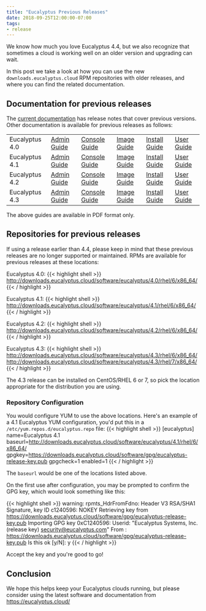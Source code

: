 ```yaml
---
title: "Eucalyptus Previous Releases"
date: 2018-09-25T12:00:00-07:00
tags:
- release
---
```


We know how much you love Eucalyptus 4.4, but we also recognize that
sometimes a cloud is working well on an older version and upgrading can
wait.

In this post we take a look at how you can use the new
`downloads.eucalyptus.cloud` RPM repositories with older releases, and
where you can find the related documentation.

<!--more-->

## Documentation for previous releases
The [current documentation](https://docs.eucalyptus.cloud/) has release
notes that cover previous versions. Other documentation is available for
previous releases as follows:

|         |   |   |   |   |   |
|---------|---|---|---|---|---|
| Eucalyptus 4.0 | [Admin Guide](https://docs.eucalyptus.cloud/eucalyptus/4.0.2/admin-guide-4.0.2.pdf)  | [Console Guide](https://docs.eucalyptus.cloud/eucalyptus/4.0.2/console-guide-4.0.2.pdf) | [Image Guide](https://docs.eucalyptus.cloud/eucalyptus/4.0.2/image-guide-4.0.2.pdf) | [Install Guide](https://docs.eucalyptus.cloud/eucalyptus/4.0.2/install-guide-4.0.2.pdf) | [User Guide](https://docs.eucalyptus.cloud/eucalyptus/4.0.2/user-guide-4.0.2.pdf) |
| Eucalyptus 4.1 | [Admin Guide](https://docs.eucalyptus.cloud/eucalyptus/4.1.2/admin-guide-4.1.2.pdf) | [Console Guide](https://docs.eucalyptus.cloud/eucalyptus/4.1.2/console-guide-4.1.2.pdf) | [Image Guide](https://docs.eucalyptus.cloud/eucalyptus/4.1.2/image-guide-4.1.2.pdf) | [Install Guide](https://docs.eucalyptus.cloud/eucalyptus/4.1.2/install-guide-4.1.2.pdf) | [User Guide](https://docs.eucalyptus.cloud/eucalyptus/4.1.2/user-guide-4.1.2.pdf) |
| Eucalyptus 4.2 | [Admin Guide](https://docs.eucalyptus.cloud/eucalyptus/4.2.2/admin-guide-4.2.2.pdf) | [Console Guide](https://docs.eucalyptus.cloud/eucalyptus/4.2.2/console-guide-4.2.2.pdf) | [Image Guide](https://docs.eucalyptus.cloud/eucalyptus/4.2.2/image-guide-4.2.2.pdf) | [Install Guide](https://docs.eucalyptus.cloud/eucalyptus/4.2.2/install-guide-4.2.2.pdf) | [User Guide](https://docs.eucalyptus.cloud/eucalyptus/4.2.2/user-guide-4.2.2.pdf) |
| Eucalyptus 4.3 | [Admin Guide](https://docs.eucalyptus.cloud/eucalyptus/4.3.1/admin-guide-4.3.1.pdf) | [Console Guide](https://docs.eucalyptus.cloud/eucalyptus/4.3.1/console-guide-4.3.1.pdf) | [Image Guide](https://docs.eucalyptus.cloud/eucalyptus/4.3.1/image-guide-4.3.1.pdf) | [Install Guide](https://docs.eucalyptus.cloud/eucalyptus/4.3.1/install-guide-4.3.1.pdf) | [User Guide](https://docs.eucalyptus.cloud/eucalyptus/4.3.1/user-guide-4.3.1.pdf) |

The above guides are available in PDF format only.

## Repositories for previous releases
If using a release earlier than 4.4, please keep in mind that these
previous releases are no longer supported or maintained. RPMs are
available for previous releases at these locations:

Eucalyptus 4.0:
{{< highlight shell >}}
http://downloads.eucalyptus.cloud/software/eucalyptus/4.0/rhel/6/x86_64/
{{< / highlight >}}

Eucalyptus 4.1:
{{< highlight shell >}}
http://downloads.eucalyptus.cloud/software/eucalyptus/4.1/rhel/6/x86_64/
{{< / highlight >}}

Eucalyptus 4.2:
{{< highlight shell >}}
http://downloads.eucalyptus.cloud/software/eucalyptus/4.2/rhel/6/x86_64/
{{< / highlight >}}

Eucalyptus 4.3:
{{< highlight shell >}}
http://downloads.eucalyptus.cloud/software/eucalyptus/4.3/rhel/6/x86_64/
http://downloads.eucalyptus.cloud/software/eucalyptus/4.3/rhel/7/x86_64/
{{< / highlight >}}

The 4.3 release can be installed on CentOS/RHEL 6 or 7, so pick the
location appropriate for the distribution you are using.

### Repository Configuration
You would configure YUM to use the above locations. Here's an example of
a 4.1 Eucalyptus YUM configuration, you'd put this in a
`/etc/yum.repos.d/eucalyptus.repo` file:
{{< highlight shell >}}
[eucalyptus]
name=Eucalyptus 4.1
baseurl=http://downloads.eucalyptus.cloud/software/eucalyptus/4.1/rhel/6/x86_64/
gpgkey=https://downloads.eucalyptus.cloud/software/gpg/eucalyptus-release-key.pub
gpgcheck=1
enabled=1
{{< / highlight >}}

The `baseurl` would be one of the locations listed above.

On the first use after configuration, you may be prompted to confirm the
GPG key, which would look something like this:

{{< highlight shell >}}
warning: rpmts_HdrFromFdno: Header V3 RSA/SHA1 Signature, key ID c1240596: NOKEY
Retrieving key from https://downloads.eucalyptus.cloud/software/gpg/eucalyptus-release-key.pub
Importing GPG key 0xC1240596:
 Userid: "Eucalyptus Systems, Inc. (release key) <security@eucalyptus.com>"
 From  : https://downloads.eucalyptus.cloud/software/gpg/eucalyptus-release-key.pub
Is this ok [y/N]: y
{{< / highlight >}}

Accept the key and you're good to go!

## Conclusion
We hope this helps keep your Eucalyptus clouds running, but please
consider using the latest software and documentation from
https://eucalyptus.cloud/


